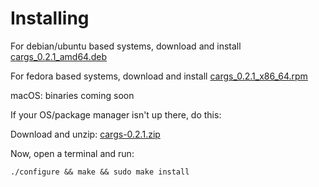
# Installing

For debian/ubuntu based systems, download and install [cargs_0.2.1_amd64.deb](https://github.com/ChemicalDevelopment/cargs/releases/download/0.2.1/cargs_0.2.1_amd64.deb)

For fedora based systems, download and install [cargs_0.2.1_x86_64.rpm](https://github.com/ChemicalDevelopment/cargs/releases/download/0.2.1/cargs_0.2.1_x86_64.rpm)

macOS: binaries coming soon


If your OS/package manager isn't up there, do this:

Download and unzip: [cargs-0.2.1.zip](https://github.com/ChemicalDevelopment/cargs/releases/download/0.2.1/cargs-0.2.1.zip)

Now, open a terminal and run:

`./configure && make && sudo make install`

